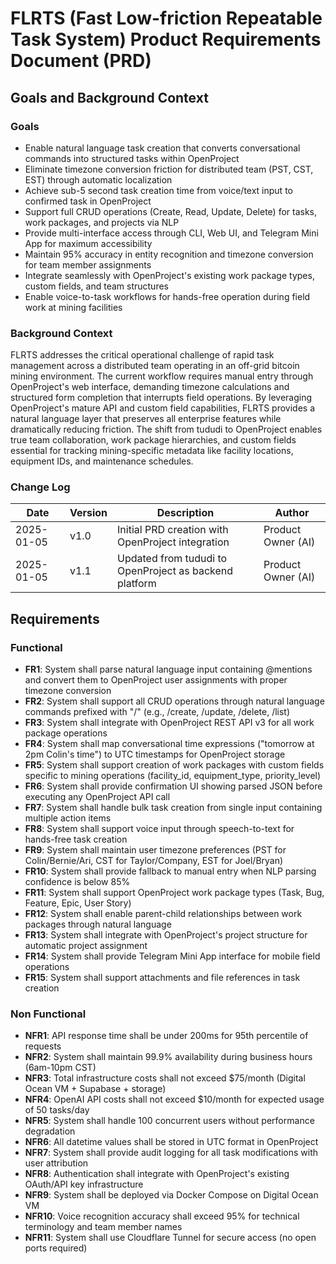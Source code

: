 # FLRTS (Fast Low-friction Repeatable Task System) Product Requirements Document (PRD)

## Goals and Background Context

### Goals

- Enable natural language task creation that converts conversational commands into structured tasks within OpenProject
- Eliminate timezone conversion friction for distributed team (PST, CST, EST) through automatic localization
- Achieve sub-5 second task creation time from voice/text input to confirmed task in OpenProject
- Support full CRUD operations (Create, Read, Update, Delete) for tasks, work packages, and projects via NLP
- Provide multi-interface access through CLI, Web UI, and Telegram Mini App for maximum accessibility
- Maintain 95% accuracy in entity recognition and timezone conversion for team member assignments
- Integrate seamlessly with OpenProject's existing work package types, custom fields, and team structures
- Enable voice-to-task workflows for hands-free operation during field work at mining facilities

### Background Context

FLRTS addresses the critical operational challenge of rapid task management across a distributed team operating in an off-grid bitcoin mining environment. The current workflow requires manual entry through OpenProject's web interface, demanding timezone calculations and structured form completion that interrupts field operations. By leveraging OpenProject's mature API and custom field capabilities, FLRTS provides a natural language layer that preserves all enterprise features while dramatically reducing friction. The shift from tududi to OpenProject enables true team collaboration, work package hierarchies, and custom fields essential for tracking mining-specific metadata like facility locations, equipment IDs, and maintenance schedules.

### Change Log

| Date | Version | Description | Author |
|------|---------|-------------|--------|
| 2025-01-05 | v1.0 | Initial PRD creation with OpenProject integration | Product Owner (AI) |
| 2025-01-05 | v1.1 | Updated from tududi to OpenProject as backend platform | Product Owner (AI) |

## Requirements

### Functional

- **FR1**: System shall parse natural language input containing @mentions and convert them to OpenProject user assignments with proper timezone conversion
- **FR2**: System shall support all CRUD operations through natural language commands prefixed with "/" (e.g., /create, /update, /delete, /list)
- **FR3**: System shall integrate with OpenProject REST API v3 for all work package operations
- **FR4**: System shall map conversational time expressions ("tomorrow at 2pm Colin's time") to UTC timestamps for OpenProject storage
- **FR5**: System shall support creation of work packages with custom fields specific to mining operations (facility_id, equipment_type, priority_level)
- **FR6**: System shall provide confirmation UI showing parsed JSON before executing any OpenProject API call
- **FR7**: System shall handle bulk task creation from single input containing multiple action items
- **FR8**: System shall support voice input through speech-to-text for hands-free task creation
- **FR9**: System shall maintain user timezone preferences (PST for Colin/Bernie/Ari, CST for Taylor/Company, EST for Joel/Bryan)
- **FR10**: System shall provide fallback to manual entry when NLP parsing confidence is below 85%
- **FR11**: System shall support OpenProject work package types (Task, Bug, Feature, Epic, User Story)
- **FR12**: System shall enable parent-child relationships between work packages through natural language
- **FR13**: System shall integrate with OpenProject's project structure for automatic project assignment
- **FR14**: System shall provide Telegram Mini App interface for mobile field operations
- **FR15**: System shall support attachments and file references in task creation

### Non Functional

- **NFR1**: API response time shall be under 200ms for 95th percentile of requests
- **NFR2**: System shall maintain 99.9% availability during business hours (6am-10pm CST)
- **NFR3**: Total infrastructure costs shall not exceed $75/month (Digital Ocean VM + Supabase + storage)
- **NFR4**: OpenAI API costs shall not exceed $10/month for expected usage of 50 tasks/day  
- **NFR5**: System shall handle 100 concurrent users without performance degradation
- **NFR6**: All datetime values shall be stored in UTC format in OpenProject
- **NFR7**: System shall provide audit logging for all task modifications with user attribution
- **NFR8**: Authentication shall integrate with OpenProject's existing OAuth/API key infrastructure
- **NFR9**: System shall be deployed via Docker Compose on Digital Ocean VM
- **NFR10**: Voice recognition accuracy shall exceed 95% for technical terminology and team member names
- **NFR11**: System shall use Cloudflare Tunnel for secure access (no open ports required)
